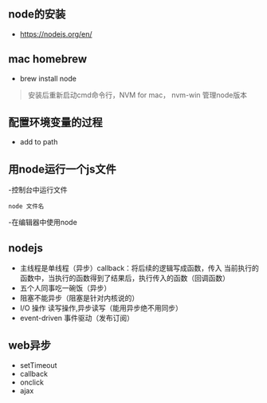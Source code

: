 ## node的安装
- https://nodejs.org/en/


## mac homebrew
- brew install node

> 安装后重新启动cmd命令行，NVM for mac，
nvm-win 管理node版本

## 配置环境变量的过程
- add to path

## 用node运行一个js文件
-控制台中运行文件
```
node 文件名

```
-在编辑器中使用node


## nodejs
- 主线程是单线程（异步）callback：将后续的逻辑写成函数，传入
当前执行的函数中，当执行的函数得到了结果后，执行传入的函数（回调函数）
- 五个人同事吃一碗饭（异步）
- 阻塞不能异步（阻塞是针对内核说的）
- I/O 操作 读写操作,异步读写（能用异步绝不用同步）
- event-driven 事件驱动（发布订阅）

## web异步 
- setTimeout
- callback
- onclick
- ajax

